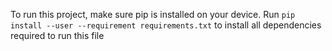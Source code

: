 To run this project, make sure pip is installed on your device.
Run 
`pip install --user --requirement requirements.txt`
to install all dependencies required to run this file